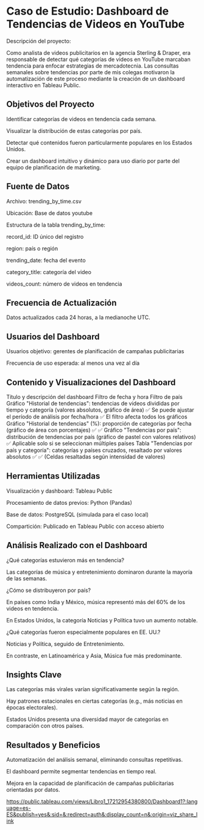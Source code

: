 # Caso de Estudio: Dashboard de Tendencias de Videos en YouTube
Descripción del proyecto:

Como analista de videos publicitarios en la agencia Sterling & Draper, era responsable de detectar qué categorías de videos en YouTube marcaban tendencia para enfocar estrategias de mercadotecnia. Las consultas semanales sobre tendencias por parte de mis colegas motivaron la automatización de este proceso mediante la creación de un dashboard interactivo en Tableau Public.

## Objetivos del Proyecto
Identificar categorías de videos en tendencia cada semana.

Visualizar la distribución de estas categorías por país.

Detectar qué contenidos fueron particularmente populares en los Estados Unidos.

Crear un dashboard intuitivo y dinámico para uso diario por parte del equipo de planificación de marketing.

## Fuente de Datos
Archivo: trending_by_time.csv

Ubicación: Base de datos youtube

Estructura de la tabla trending_by_time:

record_id: ID único del registro

region: país o región

trending_date: fecha del evento

category_title: categoría del video

videos_count: número de videos en tendencia

## Frecuencia de Actualización
Datos actualizados cada 24 horas, a la medianoche UTC.

## Usuarios del Dashboard
Usuarios objetivo: gerentes de planificación de campañas publicitarias

Frecuencia de uso esperada: al menos una vez al día

## Contenido y Visualizaciones del Dashboard
Título y descripción del dashboard	Filtro de fecha y hora	Filtro de país
Gráfico "Historial de tendencias": tendencias de videos divididas por tiempo y categoría (valores absolutos, gráfico de área)	✅ Se puede ajustar el período de análisis por fecha/hora	✅ El filtro afecta todos los gráficos
Gráfico "Historial de tendencias" (%): proporción de categorías por fecha (gráfico de área con porcentajes)	✅	✅
Gráfico "Tendencias por país": distribución de tendencias por país (gráfico de pastel con valores relativos)	✅	Aplicable solo si se seleccionan múltiples países
Tabla "Tendencias por país y categoría": categorías y países cruzados, resaltado por valores absolutos	✅	✅ (Celdas resaltadas según intensidad de valores)

## Herramientas Utilizadas
Visualización y dashboard: Tableau Public

Procesamiento de datos previos: Python (Pandas)

Base de datos: PostgreSQL (simulada para el caso local)

Compartición: Publicado en Tableau Public con acceso abierto

## Análisis Realizado con el Dashboard
¿Qué categorías estuvieron más en tendencia?

Las categorías de música y entretenimiento dominaron durante la mayoría de las semanas.

¿Cómo se distribuyeron por país?

En países como India y México, música representó más del 60% de los videos en tendencia.

En Estados Unidos, la categoría Noticias y Política tuvo un aumento notable.

¿Qué categorías fueron especialmente populares en EE. UU.?

Noticias y Política, seguido de Entretenimiento.

En contraste, en Latinoamérica y Asia, Música fue más predominante.

## Insights Clave
Las categorías más virales varían significativamente según la región.

Hay patrones estacionales en ciertas categorías (e.g., más noticias en épocas electorales).

Estados Unidos presenta una diversidad mayor de categorías en comparación con otros países.

## Resultados y Beneficios
Automatización del análisis semanal, eliminando consultas repetitivas.

El dashboard permite segmentar tendencias en tiempo real.

Mejora en la capacidad de planificación de campañas publicitarias orientadas por datos.

https://public.tableau.com/views/Libro1_17212954380800/Dashboard1?:language=es-ES&publish=yes&:sid=&:redirect=auth&:display_count=n&:origin=viz_share_link 
